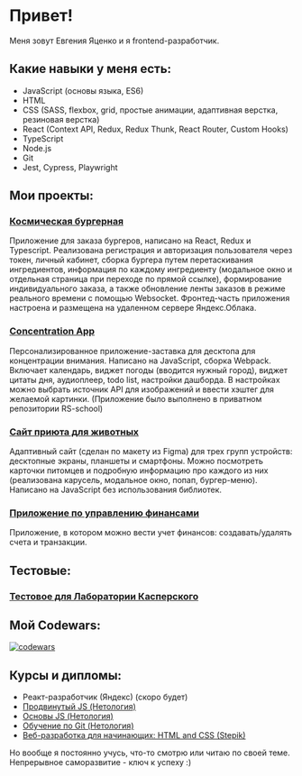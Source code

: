 # Привет!

Меня зовут Евгения Яценко и я frontend-разработчик.

## Какие навыки у меня есть:

- JavaScript (основы языка, ES6)
- HTML
- CSS (SASS, flexbox, grid, простые анимации, адаптивная верстка, резиновая верстка)
- React (Context API, Redux, Redux Thunk, React Router, Custom Hooks)
- TypeScript
- Node.js
- Git
- Jest, Cypress, Playwright

## Мои проекты:

### [Космическая бургерная](https://github.com/Jenyadio/react-burger)

Приложение для заказа бургеров, написано на React, Redux и Typescript. Реализована регистрация и авторизация пользователя через токен, личный кабинет, сборка бургера путем перетаскивания ингредиентов, информация по каждому ингредиенту (модальное окно и отдельная страница при переходе по прямой ссылке), формирование индивидуального заказа, а также обновление ленты заказов в режиме реального времени с помощью Websocket. Фронтед-часть приложения настроена и размещена на удаленном сервере Яндекс.Облака.

### [Concentration App](https://jenyadio-concentration.netlify.app/)

Персонализированное приложение-заставка для десктопа для концентрации внимания. Написано на JavaScript, сборка Webpack. Включает календарь, виджет погоды (вводится нужный город), виджет цитаты дня, аудиоплеер, todo list, настройки дашборда. В настройках можно выбрать источник API для изображений и ввести хэштег для желаемой картинки.
(Приложение было выполнено в приватном репозитории RS-school)

### [Сайт приюта для животных](https://rolling-scopes-school.github.io/jenyadio-JSFE2023Q1/shelter/pages/main/)

Адаптивный сайт (сделан по макету из Figma) для трех групп устройств: десктопные экраны, планшеты и смартфоны. Можно посмотреть карточки питомцев и подробную информацию про каждого из них (реализована карусель, модальное окно, попап, бургер-меню). Написано на JavaScript без использования библиотек.

### [Приложение по управлению финансами](https://github.com/Jenyadio/bhj-diploma)

Приложение, в котором можно вести учет финансов: создавать/удалять счета и транзакции.

## Тестовые:

### [Тестовое для Лаборатории Касперского](https://github.com/Jenyadio/Kaspersky-test)

## Мой Codewars:

[![codewars](https://www.codewars.com/users/Jenyadio/badges/large)](https://www.codewars.com/users/username)

## Курсы и дипломы:

- Реакт-разработчик (Яндекс) (скоро будет)
- [Продвинутый JS (Нетология)](https://github.com/Jenyadio/my-resume/blob/main/public/JS-advanced.png)
- [Основы JS (Нетология)](https://github.com/Jenyadio/my-resume/blob/main/public/JS-beginner.png)
- [Обучение по Git (Нетология)](https://github.com/Jenyadio/my-resume/blob/main/public/Git.png)
- [Веб-разработка для начинающих: HTML and CSS (Stepik)](https://github.com/Jenyadio/my-resume/blob/main/public/stepik.png)

Но вообще я постоянно учусь, что-то смотрю или читаю по своей теме. Непрерывное саморазвитие - ключ к успеху :)
